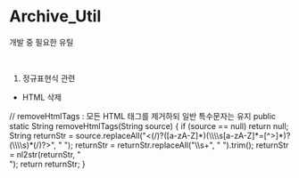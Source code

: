 # Archive_Util
개발 중 필요한 유틸

<br/>

1. 정규표현식 관련
  - HTML 삭제
  <p>
    // removeHtmlTags : 모든 HTML 태그를 제거하되 일반 특수문자는 유지
    public static String removeHtmlTags(String source) {
  		if (source == null) return null;
  		String returnStr = source.replaceAll("<(/)?([a-zA-Z]*)(\\\\s[a-zA-Z]*=[^>]*)?(\\\\s)*(/)?>", " ");
  		returnStr = returnStr.replaceAll("\\s+", " ").trim();
  		returnStr = nl2str(returnStr, "<br>");
  		return returnStr;
	  }
  </p>

